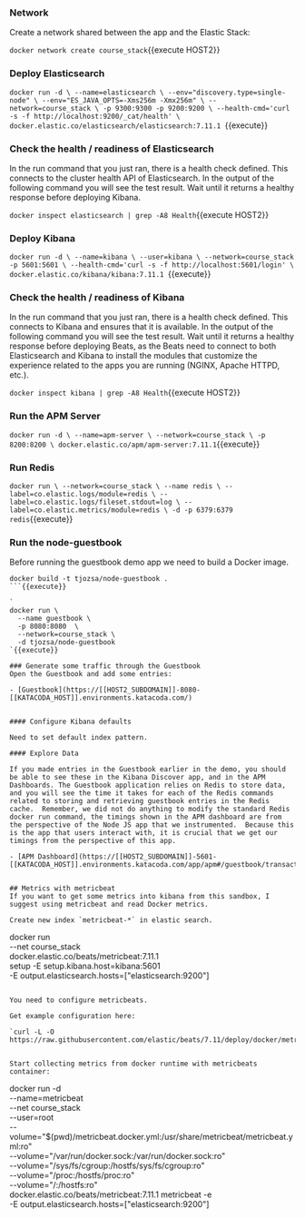 ### Network

Create a network shared between the app and the Elastic Stack:

`docker network create course_stack`{{execute HOST2}}

### Deploy Elasticsearch 

`
docker run -d \
  --name=elasticsearch \
  --env="discovery.type=single-node" \
  --env="ES_JAVA_OPTS=-Xms256m -Xmx256m" \
  --network=course_stack \
  -p 9300:9300 -p 9200:9200 \
  --health-cmd='curl -s -f http://localhost:9200/_cat/health' \
  docker.elastic.co/elasticsearch/elasticsearch:7.11.1 
`{{execute}}

### Check the health / readiness of Elasticsearch

In the run command that you just ran, there is a health check defined.  This connects to the cluster health API of Elasticsearch.  In the output of the following command you will see the test result.  Wait until it returns a healthy response before deploying Kibana.

`docker inspect elasticsearch | grep -A8 Health`{{execute HOST2}}

### Deploy Kibana

`
docker run -d \
  --name=kibana \
  --user=kibana \
  --network=course_stack -p 5601:5601 \
  --health-cmd='curl -s -f http://localhost:5601/login' \
  docker.elastic.co/kibana/kibana:7.11.1 
`{{execute}}

### Check the health / readiness of Kibana

In the run command that you just ran, there is a health check defined.  This connects to Kibana and ensures that it is available. In the output of the following command you will see the test result.  Wait until it returns a healthy response before deploying Beats, as the Beats need to connect to both Elasticsearch and Kibana to install the modules that customize the experience related to the apps you are running (NGINX, Apache HTTPD, etc.).

`docker inspect kibana | grep -A8 Health`{{execute HOST2}}

### Run the APM Server

`
docker run -d \
--name=apm-server \
--network=course_stack \
-p 8200:8200 \
docker.elastic.co/apm/apm-server:7.11.1
`{{execute}}

### Run Redis

`
docker run \
  --network=course_stack \
  --name redis \
  --label=co.elastic.logs/module=redis \
  --label=co.elastic.logs/fileset.stdout=log \
  --label=co.elastic.metrics/module=redis \
  -d -p 6379:6379 redis
`{{execute}}

### Run the node-guestbook

Before running the guestbook demo app we need to build a Docker image.

```
docker build -t tjozsa/node-guestbook .
```{{execute}}

`
docker run \
  --name guestbook \
  -p 8080:8080  \
  --network=course_stack \
  -d tjozsa/node-guestbook
`{{execute}}

### Generate some traffic through the Guestbook
Open the Guestbook and add some entries:

- [Guestbook](https://[[HOST2_SUBDOMAIN]]-8080-[[KATACODA_HOST]].environments.katacoda.com/)


#### Configure Kibana defaults

Need to set default index pattern.

#### Explore Data

If you made entries in the Guestbook earlier in the demo, you should be able to see these in the Kibana Discover app, and in the APM Dashboards. The Guestbook application relies on Redis to store data, and you will see the time it takes for each of the Redis commands related to storing and retrieving guestbook entries in the Redis cache.  Remember, we did not do anything to modify the standard Redis docker run command, the timings shown in the APM dashboard are from the perspective of the Node JS app that we instrumented.  Because this is the app that users interact with, it is crucial that we get our timings from the perspective of this app.

- [APM Dashboard](https://[[HOST2_SUBDOMAIN]]-5601-[[KATACODA_HOST]].environments.katacoda.com/app/apm#/guestbook/transactions)


## Metrics with metricbeat
If you want to get some metrics into kibana from this sandbox, I suggest using metricbeat and read Docker metrics.

Create new index `metricbeat-*` in elastic search.

```
docker run \
--net course_stack \
docker.elastic.co/beats/metricbeat:7.11.1 \
setup -E setup.kibana.host=kibana:5601 \
-E output.elasticsearch.hosts=["elasticsearch:9200"]
```{{execute}}

You need to configure metricbeats.

Get example configuration here: 

`curl -L -O https://raw.githubusercontent.com/elastic/beats/7.11/deploy/docker/metricbeat.docker.yml`{{execute}}


Start collecting metrics from docker runtime with metricbeats container:

```
docker run -d \
  --name=metricbeat \
  --net course_stack \
  --user=root \
  --volume="$(pwd)/metricbeat.docker.yml:/usr/share/metricbeat/metricbeat.yml:ro" \
  --volume="/var/run/docker.sock:/var/run/docker.sock:ro" \
  --volume="/sys/fs/cgroup:/hostfs/sys/fs/cgroup:ro" \
  --volume="/proc:/hostfs/proc:ro" \
  --volume="/:/hostfs:ro" \
  docker.elastic.co/beats/metricbeat:7.11.1 metricbeat -e \
  -E output.elasticsearch.hosts=["elasticsearch:9200"]
```{{execute}}